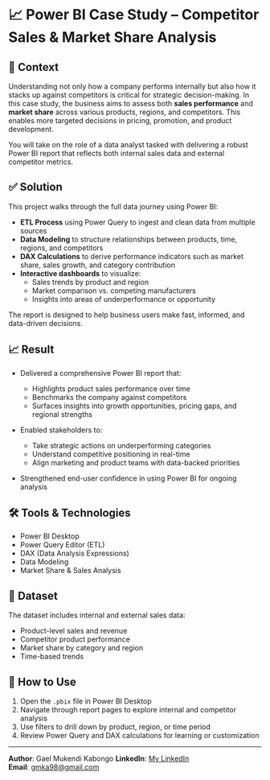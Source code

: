 # 📈 Power BI Case Study – Competitor Sales & Market Share Analysis

## 🧠 Context

Understanding not only how a company performs internally but also how it stacks up against competitors is critical for strategic decision-making. In this case study, the business aims to assess both **sales performance** and **market share** across various products, regions, and competitors. This enables more targeted decisions in pricing, promotion, and product development.

You will take on the role of a data analyst tasked with delivering a robust Power BI report that reflects both internal sales data and external competitor metrics.

## ✅ Solution

This project walks through the full data journey using Power BI:

- **ETL Process** using Power Query to ingest and clean data from multiple sources
- **Data Modeling** to structure relationships between products, time, regions, and competitors
- **DAX Calculations** to derive performance indicators such as market share, sales growth, and category contribution
- **Interactive dashboards** to visualize:
  - Sales trends by product and region
  - Market comparison vs. competing manufacturers
  - Insights into areas of underperformance or opportunity

The report is designed to help business users make fast, informed, and data-driven decisions.

## 📈 Result

- Delivered a comprehensive Power BI report that:
  - Highlights product sales performance over time
  - Benchmarks the company against competitors
  - Surfaces insights into growth opportunities, pricing gaps, and regional strengths

- Enabled stakeholders to:
  - Take strategic actions on underperforming categories
  - Understand competitive positioning in real-time
  - Align marketing and product teams with data-backed priorities

- Strengthened end-user confidence in using Power BI for ongoing analysis

## 🛠 Tools & Technologies

- Power BI Desktop  
- Power Query Editor (ETL)  
- DAX (Data Analysis Expressions)  
- Data Modeling  
- Market Share & Sales Analysis

## 📁 Dataset

The dataset includes internal and external sales data:
- Product-level sales and revenue
- Competitor product performance
- Market share by category and region
- Time-based trends

## 📎 How to Use

1. Open the `.pbix` file in Power BI Desktop  
2. Navigate through report pages to explore internal and competitor analysis  
3. Use filters to drill down by product, region, or time period  
4. Review Power Query and DAX calculations for learning or customization

---

**Author**: Gael Mukendi Kabongo
**LinkedIn**: [My LinkedIn](https://linkedin.com/in/gael-mukendi-kabongo)  
**Email**: gmka98@gmail.com
